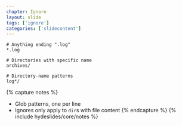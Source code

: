 ```yaml
---
chapter: Ignore
layout: slide
tags: ['ignore']
categories: ['slidecontent']
---
```


	# Anything ending ".log"
	*.log

	# Directories with specific name
	archives/

	# Directory-name patterns
	log*/


{% capture notes %}
* Glob patterns, one per line
* Ignores only apply to `dir`s with file content
{% endcapture %}
{% include hydeslides/core/notes %}
